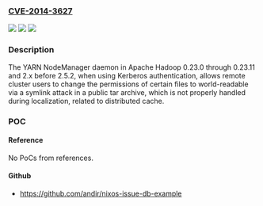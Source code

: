 ### [CVE-2014-3627](https://cve.mitre.org/cgi-bin/cvename.cgi?name=CVE-2014-3627)
![](https://img.shields.io/static/v1?label=Product&message=n%2Fa&color=blue)
![](https://img.shields.io/static/v1?label=Version&message=n%2Fa&color=blue)
![](https://img.shields.io/static/v1?label=Vulnerability&message=n%2Fa&color=brighgreen)

### Description

The YARN NodeManager daemon in Apache Hadoop 0.23.0 through 0.23.11 and 2.x before 2.5.2, when using Kerberos authentication, allows remote cluster users to change the permissions of certain files to world-readable via a symlink attack in a public tar archive, which is not properly handled during localization, related to distributed cache.

### POC

#### Reference
No PoCs from references.

#### Github
- https://github.com/andir/nixos-issue-db-example

